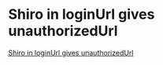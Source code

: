 # Shiro in loginUrl gives unauthorizedUrl
[Shiro in loginUrl gives unauthorizedUrl](https://aiwithcloud.com/2022/09/15/shiro_in_loginurl_gives_unauthorizedurl/)
